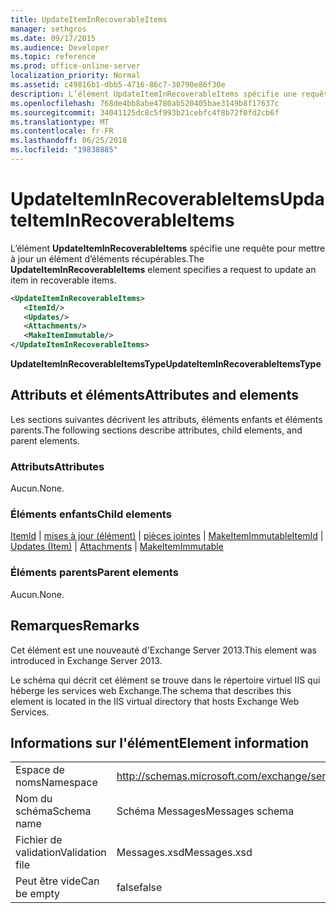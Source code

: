 ```yaml
---
title: UpdateItemInRecoverableItems
manager: sethgros
ms.date: 09/17/2015
ms.audience: Developer
ms.topic: reference
ms.prod: office-online-server
localization_priority: Normal
ms.assetid: c49816b1-dbb5-4716-86c7-30790e86f30e
description: L’élément UpdateItemInRecoverableItems spécifie une requête pour mettre à jour un élément d’éléments récupérables.
ms.openlocfilehash: 768de4bb8abe4780ab520405bae3149b8f17637c
ms.sourcegitcommit: 34041125dc8c5f993b21cebfc4f8b72f0fd2cb6f
ms.translationtype: MT
ms.contentlocale: fr-FR
ms.lasthandoff: 06/25/2018
ms.locfileid: "19838885"
---
```

# <a name="updateiteminrecoverableitems"></a><span data-ttu-id="46446-103">UpdateItemInRecoverableItems</span><span class="sxs-lookup"><span data-stu-id="46446-103">UpdateItemInRecoverableItems</span></span>

<span data-ttu-id="46446-104">L’élément **UpdateItemInRecoverableItems** spécifie une requête pour mettre à jour un élément d’éléments récupérables.</span><span class="sxs-lookup"><span data-stu-id="46446-104">The **UpdateItemInRecoverableItems** element specifies a request to update an item in recoverable items.</span></span> 
  
```XML
<UpdateItemInRecoverableItems>
   <ItemId/>
   <Updates/>
   <Attachments/>
   <MakeItemImmutable/>
</UpdateItemInRecoverableItems>
```

 <span data-ttu-id="46446-105">**UpdateItemInRecoverableItemsType**</span><span class="sxs-lookup"><span data-stu-id="46446-105">**UpdateItemInRecoverableItemsType**</span></span>
## <a name="attributes-and-elements"></a><span data-ttu-id="46446-106">Attributs et éléments</span><span class="sxs-lookup"><span data-stu-id="46446-106">Attributes and elements</span></span>

<span data-ttu-id="46446-107">Les sections suivantes décrivent les attributs, éléments enfants et éléments parents.</span><span class="sxs-lookup"><span data-stu-id="46446-107">The following sections describe attributes, child elements, and parent elements.</span></span>
  
### <a name="attributes"></a><span data-ttu-id="46446-108">Attributs</span><span class="sxs-lookup"><span data-stu-id="46446-108">Attributes</span></span>

<span data-ttu-id="46446-109">Aucun.</span><span class="sxs-lookup"><span data-stu-id="46446-109">None.</span></span>
  
### <a name="child-elements"></a><span data-ttu-id="46446-110">Éléments enfants</span><span class="sxs-lookup"><span data-stu-id="46446-110">Child elements</span></span>

<span data-ttu-id="46446-111">[ItemId](itemid.md) | [mises à jour (élément)](updates-item.md) | [pièces jointes](attachments-ex15websvcsotherref.md) | [MakeItemImmutable](makeitemimmutable.md)</span><span class="sxs-lookup"><span data-stu-id="46446-111">[ItemId](itemid.md) | [Updates (Item)](updates-item.md) | [Attachments](attachments-ex15websvcsotherref.md) | [MakeItemImmutable](makeitemimmutable.md)</span></span>
  
### <a name="parent-elements"></a><span data-ttu-id="46446-112">Éléments parents</span><span class="sxs-lookup"><span data-stu-id="46446-112">Parent elements</span></span>

<span data-ttu-id="46446-113">Aucun.</span><span class="sxs-lookup"><span data-stu-id="46446-113">None.</span></span>
  
## <a name="remarks"></a><span data-ttu-id="46446-114">Remarques</span><span class="sxs-lookup"><span data-stu-id="46446-114">Remarks</span></span>

<span data-ttu-id="46446-115">Cet élément est une nouveauté d'Exchange Server 2013.</span><span class="sxs-lookup"><span data-stu-id="46446-115">This element was introduced in Exchange Server 2013.</span></span>
  
<span data-ttu-id="46446-116">Le schéma qui décrit cet élément se trouve dans le répertoire virtuel IIS qui héberge les services web Exchange.</span><span class="sxs-lookup"><span data-stu-id="46446-116">The schema that describes this element is located in the IIS virtual directory that hosts Exchange Web Services.</span></span>
  
## <a name="element-information"></a><span data-ttu-id="46446-117">Informations sur l'élément</span><span class="sxs-lookup"><span data-stu-id="46446-117">Element information</span></span>

|||
|:-----|:-----|
|<span data-ttu-id="46446-118">Espace de noms</span><span class="sxs-lookup"><span data-stu-id="46446-118">Namespace</span></span>  <br/> |http://schemas.microsoft.com/exchange/services/2006/messages  <br/> |
|<span data-ttu-id="46446-119">Nom du schéma</span><span class="sxs-lookup"><span data-stu-id="46446-119">Schema name</span></span>  <br/> |<span data-ttu-id="46446-120">Schéma Messages</span><span class="sxs-lookup"><span data-stu-id="46446-120">Messages schema</span></span>  <br/> |
|<span data-ttu-id="46446-121">Fichier de validation</span><span class="sxs-lookup"><span data-stu-id="46446-121">Validation file</span></span>  <br/> |<span data-ttu-id="46446-122">Messages.xsd</span><span class="sxs-lookup"><span data-stu-id="46446-122">Messages.xsd</span></span>  <br/> |
|<span data-ttu-id="46446-123">Peut être vide</span><span class="sxs-lookup"><span data-stu-id="46446-123">Can be empty</span></span>  <br/> |<span data-ttu-id="46446-124">false</span><span class="sxs-lookup"><span data-stu-id="46446-124">false</span></span>  <br/> |
   

